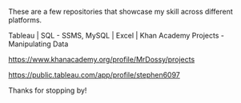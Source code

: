 These are a few repositories that showcase my skill across different platforms.

Tableau | 
SQL - SSMS, MySQL | 
Excel | 
Khan Academy Projects - Manipulating Data

https://www.khanacademy.org/profile/MrDossy/projects

https://public.tableau.com/app/profile/stephen6097

Thanks for stopping by!
